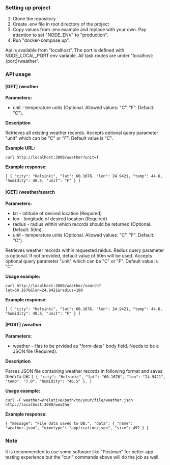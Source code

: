 ### Setting up project

1. Clone the repository
2. Create .env file in root directory of the project
3. Copy values from .env.example and replace with your own. Pay attention to set "NODE_ENV" to "production".
4. Run "docker-compose up".

Api is available from "localhost". The port is defined with NODE_LOCAL_PORT env variable.
All task routes are under "localhost:{port}/weather".

### API usage

#### [GET] /weather

**Parameters:**

- unit - temperature units (Optional. Allowed values: "C", "F". Default: "C").

**Description**

Retrieves all existing weather records. Accepts optional query parameter "unit" which can be "C" or "F". Default value is "C".

**Example URL:**

``curl http://localhost:3000/weather?unit=f``

**Example response:**

``
[
    {
        "city": "Helsinki",
        "lat": 60.1676,
        "lon": 24.9421,
        "temp": 44.6,
        "humidity": 40.5,
        "unit": "F"
    }
]
``

#### [GET] /weather/search

**Parameters:**

- lat - latitude of desired location (Required)
- lon - longitude of desired location (Required)
- radius - radius within which records should be returned (Optional. Default: 50m).
- unit - temperature units (Optional. Allowed values: "C", "F". Default: "C").

Retrieves weather records within requested raidus. Radius query parameter is optional. If not provided, default value of 50m will be used.
Accepts optional query parameter "unit" which can be "C" or "F". Default value is "C".

**Usage example:**

``curl http://localhost:3000/weather/search?lat=60.1676&lon=24.9421&radius=100``

**Example response:**

``
[
    {
        "city": "Helsinki",
        "lat": 60.1676,
        "lon": 24.9421,
        "temp": 44.6,
        "humidity": 40.5,
        "unit": "F"
    }
]
``

#### [POST] /weather

**Parameters:**

- weather - Has to be prvided as "form-data" body field. Needs to be a JSON file (Required).

**Description**

Parses JSON file containing weather records in following format and saves them to DB:
``
[
  {
    "city": "Helsinki",
    "lat": "60.1676",
    "lon": "24.9421",
    "temp": "7.0",
    "humidity": "40.5"
    },
]
``

**Usage example:**

``curl -F weather=@relative/path/to/your/file/weather.json http://localhost:3000/weather``

**Example response:**

``
{
    "message": "File data saved to DB.",
    "data": {
        "name": "weather.json",
        "mimetype": "application/json",
        "size": 492
    }
}
``

### Note

It is recommended to use some software like "Postman" for better app testing experience but the "curl" commands above will do the job as well.
